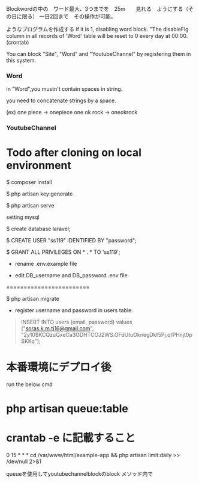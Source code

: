Blockwordの中の　ワード最大、3つまでを　25m　　見れる　ようにする（その日に限る）
一日2回まで　その操作が可能。

ようなプログラムを作成する
if it is 1, disabling word block.
"The disableFlg column in all records of 'Word' table will be reset to 0 every day at 00:00.(crontab)


You can block "Site", "Word" and "YoutubeChannel" by registering them in this system.

### Word
in "Word",you mustn't contain spaces in string.

you need to concatenate strings by a space.

(ex)
one piece -> onepiece
one ok rock -> oneokrock

### YoutubeChannel

# Todo after cloning on local environment
$ composer install

$ php artisan key:generate

$ php artisan serve

 setting mysql

$ create database laravel;

$ CREATE USER "ss119" IDENTIFIED BY "password";

$ GRANT ALL PRIVILEGES ON * . * TO 'ss119';

- rename .env.example file

- edit DB_username and DB_password .env file 

========================

$ php artisan migrate

- register username and password in users table.
> INSERT INTO users (email, password) values ("soras.k.m.tj16@gmail.com", "$2y$10$KCQzuQxeCa3ODHTCOJ2WS.OFdUtuOknegDkf5Pj.q/PHnjt0pSKKq");


# 本番環境にデプロイ後

run the below cmd

php artisan queue:table
=========================

# crantab -e に記載すること
0 15 * * * cd /var/www/html/example-app && php artisan limit:daily >> /dev/null 2>&1

queueを使用してyoutubechannelblockのblock メソッド内で　






